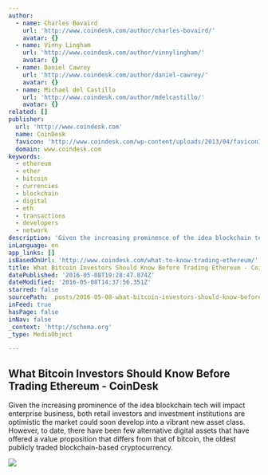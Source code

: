 ```yaml
---
author:
  - name: Charles Bovaird
    url: 'http://www.coindesk.com/author/charles-bovaird/'
    avatar: {}
  - name: Vinny Lingham
    url: 'http://www.coindesk.com/author/vinnylingham/'
    avatar: {}
  - name: Daniel Cawrey
    url: 'http://www.coindesk.com/author/daniel-cawrey/'
    avatar: {}
  - name: Michael del Castillo
    url: 'http://www.coindesk.com/author/mdelcastillo/'
    avatar: {}
related: []
publisher:
  url: 'http://www.coindesk.com'
  name: CoinDesk
  favicon: 'http://www.coindesk.com/wp-content/uploads/2013/04/favicon1.ico?ffe887'
  domain: www.coindesk.com
keywords:
  - ethereum
  - ether
  - bitcoin
  - currencies
  - blockchain
  - digital
  - eth
  - transactions
  - developers
  - network
description: 'Given the increasing prominence of the idea blockchain tech will impact enterprise business, both retail investors and investment institutions are optimistic the market could soon develop into a vibrant new asset class. However, to date, there have been few alternative digital assets that have offered a value proposition that differs from that of bitcoin, the oldest publicly traded blockchain-based cryptocurrency.'
inLanguage: en
app_links: []
isBasedOnUrl: 'http://www.coindesk.com/what-to-know-trading-ethereum/'
title: What Bitcoin Investors Should Know Before Trading Ethereum - CoinDesk
datePublished: '2016-05-08T19:28:47.874Z'
dateModified: '2016-05-08T14:37:56.351Z'
starred: false
sourcePath: _posts/2016-05-08-what-bitcoin-investors-should-know-before-trading-ethereum-.md
inFeed: true
hasPage: false
inNav: false
_context: 'http://schema.org'
_type: MediaObject

---
```

<article style=""><h1>What Bitcoin Investors Should Know Before Trading Ethereum - CoinDesk</h1><p>Given the increasing prominence of the idea blockchain tech will impact enterprise business, both retail investors and investment institutions are optimistic the market could soon develop into a vibrant new asset class. However, to date, there have been few alternative digital assets that have offered a value proposition that differs from that of bitcoin, the oldest publicly traded blockchain-based cryptocurrency.</p><img src="http://media.coindesk.com/2016/04/Screen-Shot-2016-04-19-at-11.07.20-PM-e1461121687178.png" /></article>